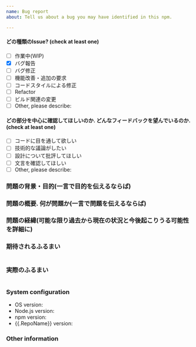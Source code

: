 ```yaml
---
name: Bug report
about: Tell us about a bug you may have identified in this npm.

---
```


<!-- ISSUE TEMPLATE -->
<!-- (Update "[ ]" to "[x]" to check a box) -->

#### どの種類のIssue? (check at least one)

- [ ] 作業中(WIP)
- [x] バグ報告
- [ ] バグ修正
- [ ] 機能改善・追加の要求
- [ ] コードスタイルによる修正
- [ ] Refactor
- [ ] ビルド関連の変更
- [ ] Other, please describe:

#### どの部分を中心に確認してほしいのか. どんなフィードバックを望んでいるのか. (check at least one)

- [ ] コードに目を通して欲しい
- [ ] 技術的な議論がしたい
- [ ] 設計について批評してほしい
- [ ] 文言を確認してほしい
- [ ] Other, please describe:

### 問題の背景・目的(一言で目的を伝えるならば)

<!-- 変数のスコープを限定し，デバッグをしやすくするため -->

### 問題の概要. 何が問題か(一言で問題を伝えるならば)

<!-- message変数が様々な場所から呼ばれる可能性がある -->

### 問題の経緯(可能な限り過去から現在の状況と今後起こりうる可能性を詳細に)

<!-- 今まで，開発のスピードを重視してコードの可読性を無視してきた．-->
<!-- いよいよ，複雑になっていき一度整理を行う必要が出てきた．-->
<!-- 現在，message文字列をグローバル領域に持っている -->
<!-- そのため，message変数が様々な場所から呼ばれる可能性がある -->
<!-- 変数のスコープを限定し，デバッグや機能追加をしやすくするため -->

### 期待されるふるまい

<!-- Tell us what should happen -->
```

```

### 実際のふるまい

<!-- Tell us what happens instead -->
```

```

### System configuration

- OS version:
- Node.js version:
- npm version:
- {{.RepoName}} version:

### Other information

<!-- you want to write anything -->
<!-- mention -->
